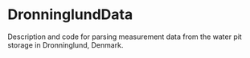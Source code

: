 # DronninglundData
Description and code for parsing measurement data from the water pit storage in Dronninglund, Denmark.
